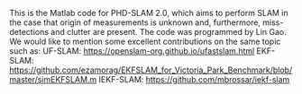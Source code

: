 This is the Matlab code for PHD-SLAM 2.0, which aims to perform SLAM in the case that origin of measurements is unknown and, furthermore, miss-detections and clutter are present.
The code was programmed by Lin Gao.
We would like to mention some excellent contributions on the same topic such as:
UF-SLAM: https://openslam-org.github.io/ufastslam.html
EKF-SLAM: https://github.com/ezamorag/EKFSLAM_for_Victoria_Park_Benchmark/blob/master/simEKFSLAM.m
IEKF-SLAM: https://github.com/mbrossar/iekf-slam
